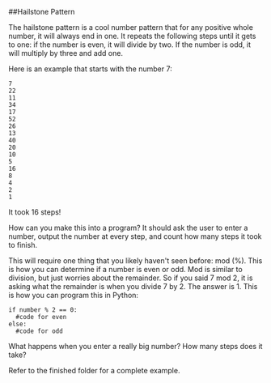 ##Hailstone Pattern

The hailstone pattern is a cool number pattern that for any positive whole number, it will always end in one. It repeats the following steps until it gets to one: if the number is even, it will divide by two. If the number is odd, it will multiply by three and add one.

Here is an example that starts with the number 7:

    7
    22
    11
    34
    17
    52
    26
    13
    40
    20
    10
    5
    16
    8
    4
    2
    1
    
It took 16 steps!

How can you make this into a program? It should ask the user to enter a number, output the number at every step, and count how many steps it took to finish. 

This will require one thing that you likely haven't seen before: mod (%). This is how you can determine if a number is even or odd. Mod is similar to division, but just worries about the remainder. So if you said 7 mod 2, it is asking what the remainder is when you divide 7 by 2. The answer is 1. This is how you can program this in Python:

    if number % 2 == 0:
      #code for even
    else:
      #code for odd

What happens when you enter a really big number? How many steps does it take?

Refer to the finished folder for a complete example.




